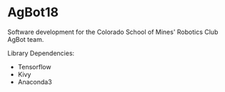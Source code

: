 # AgBot18
Software development for the Colorado School of Mines' Robotics Club AgBot team. 

Library Dependencies:
- Tensorflow
- Kivy
- Anaconda3